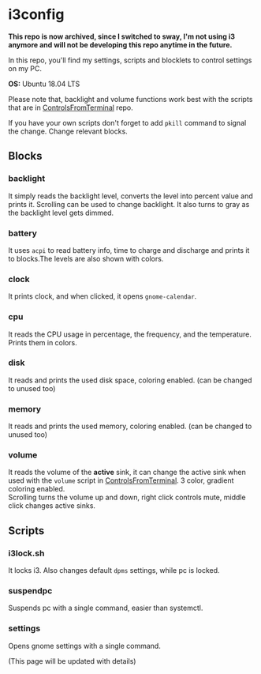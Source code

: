 # i3config

**This repo is now archived, since I switched to sway, I'm not using i3 anymore and will not be developing this repo anytime in the future.**

In this repo, you'll find my settings, scripts and blocklets to control settings on my PC. 


**OS:** Ubuntu 18.04 LTS

Please note that, backlight and volume functions work best with the scripts that are in [ControlsFromTerminal](https://github.com/evolozzy/ControlsFromTerminal) repo. 

If you have your own scripts don't forget to add `pkill` command to signal the change. Change relevant blocks.

## Blocks
### backlight 
It simply reads the backlight level, converts the level into percent value and prints it. Scrolling can be used to change backlight. It also turns to gray as the backlight level gets dimmed.


### battery
It uses `acpi` to read battery info, time to charge and discharge and prints it to blocks.The levels are also shown with colors. 


### clock
It prints clock, and when clicked, it opens `gnome-calendar`.


### cpu
It reads the CPU usage in percentage, the frequency, and the temperature. Prints them in colors. 


### disk
It reads and prints the used disk space, coloring enabled. (can be changed to unused too)


### memory
It reads and prints the used memory, coloring enabled. (can be changed to unused too)


### volume
It reads the volume of the **active** sink, it can change the active sink when used with the `volume` script in [ControlsFromTerminal](https://github.com/evolozzy/ControlsFromTerminal).
3 color, gradient coloring enabled.  
Scrolling turns the volume up and down, right click controls mute, middle click changes active sinks.

## Scripts 
### i3lock.sh
It locks i3. Also changes default `dpms` settings, while pc is locked. 

### suspendpc 
Suspends pc with a single command, easier than systemctl.

### settings
Opens gnome settings with a single command.


(This page will be updated with details)



